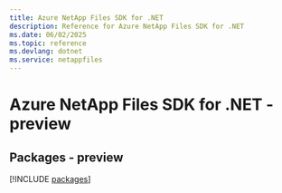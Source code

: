 ```yaml
---
title: Azure NetApp Files SDK for .NET
description: Reference for Azure NetApp Files SDK for .NET
ms.date: 06/02/2025
ms.topic: reference
ms.devlang: dotnet
ms.service: netappfiles
---
```

# Azure NetApp Files SDK for .NET - preview
## Packages - preview
[!INCLUDE [packages](netapp-files-index.md)]